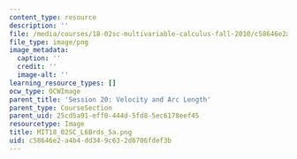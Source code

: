 ```yaml
---
content_type: resource
description: ''
file: /media/courses/18-02sc-multivariable-calculus-fall-2010/c58646e2a4b4dd349c632d6706fdef3b_MIT18_02SC_L6Brds_5a.png
file_type: image/png
image_metadata:
  caption: ''
  credit: ''
  image-alt: ''
learning_resource_types: []
ocw_type: OCWImage
parent_title: 'Session 20: Velocity and Arc Length'
parent_type: CourseSection
parent_uid: 25cd5a91-eff0-444d-5fd8-5ec6178eef45
resourcetype: Image
title: MIT18_02SC_L6Brds_5a.png
uid: c58646e2-a4b4-dd34-9c63-2d6706fdef3b
---
```

